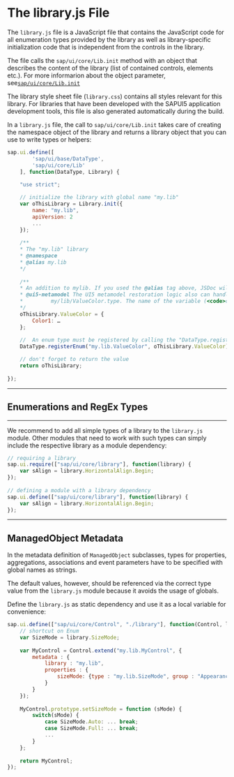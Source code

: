 <!-- loiobd039ed5f99e4d3f8d020b0da62f9d85 -->

# The library.js File

The `library.js` file is a JavaScript file that contains the JavaScript code for all enumeration types provided by the library as well as library-specific initialization code that is independent from the controls in the library.

The file calls the `sap/ui/core/Lib.init` method with an object that describes the content of the library \(list of contained controls, elements etc.\). For more informarion about the object parameter, see[`sap/ui/core/Lib.init`](https://ui5.sap.com/#/api/sap.ui.core.Lib%23methods/sap.ui.core.Lib.init)

The library style sheet file \(`library.css`\) contains all styles relevant for this library. For libraries that have been developed with the SAPUI5 application development tools, this file is also generated automatically during the build.

In a `library.js` file, the call to `sap/ui/core/Lib.init` takes care of creating the namespace object of the library and returns a library object that you can use to write types or helpers:

```js
sap.ui.define([
		'sap/ui/base/DataType',
		'sap/ui/core/Lib'
	], function(DataType, Library) {
 
	"use strict";

	// initialize the library with global name "my.lib"
	var oThisLibrary = Library.init({
		name: "my.lib",
		apiVersion: 2
		...
	});	
 
	/**
	* The "my.lib" library
	* @namespace
	* @alias my.lib
	*/
 
	/**
	* An addition to mylib. If you used the @alias tag above, JSDoc will recognize this as my.lib.ValueColor.
	* @ui5-metamodel The UI5 metamodel restoration logic also can handle this kind of definition and will create an enumeration type
	*         my/lib/ValueColor.type. The name of the variable (<code>oThisLibrary</code>) is not mandatory, just an example.
	*/
	oThisLibrary.ValueColor = {
		Color1: …
	};
 
	//  An enum type must be registered by calling the "DataType.registerEnum()" method
	DataType.registerEnum("my.lib.ValueColor", oThisLibrary.ValueColor);

	// don't forget to return the value
	return oThisLibrary;
 
});
```

***

<a name="loiobd039ed5f99e4d3f8d020b0da62f9d85__section_cxp_t22_2z"/>

## Enumerations and RegEx Types

***

We recommend to add all simple types of a library to the `library.js` module. Other modules that need to work with such types can simply include the respective library as a module dependency:

```js
// requiring a library
sap.ui.require(["sap/ui/core/library"], function(library) {
    var sAlign = library.HorizontalAlign.Begin;
});
 
// defining a module with a library dependency
sap.ui.define(["sap/ui/core/library"], function(library) {
    var sAlign = library.HorizontalAlign.Begin;
});
```

***

<a name="loiobd039ed5f99e4d3f8d020b0da62f9d85__section_tx3_y22_2z"/>

## ManagedObject Metadata

In the metadata definition of `ManagedObject` subclasses, types for properties, aggregations, associations and event parameters have to be specified with global names as strings.

The default values, however, should be referenced via the correct type value from the `library.js` module because it avoids the usage of globals.

Define the `library.js` as static dependency and use it as a local variable for convenience:

```js
sap.ui.define(["sap/ui/core/Control", "./library"], function(Control, library) {
    // shortcut on Enum
    var SizeMode = library.SizeMode;
 
    var MyControl = Control.extend("my.lib.MyControl", {
        metadata : {
            library : "my.lib",
            properties : {
                sizeMode: {type : "my.lib.SizeMode", group : "Appearance", defaultValue : SizeMode.Auto}
            }
        }
    });
 
    MyControl.prototype.setSizeMode = function (sMode) {
        switch(sMode) {
            case SizeMode.Auto: ... break;
            case SizeMode.Full: ... break;
            ...
        }
    };
 
    return MyControl;
});
```

